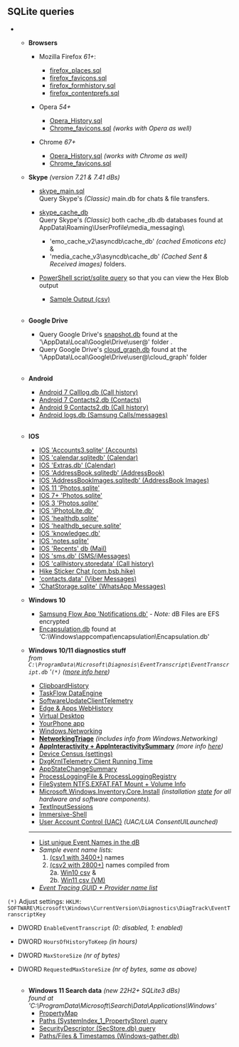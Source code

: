   ## SQLite queries ##
  -   
      - **Browsers**
        -  Mozilla Firefox *61+*:
            - [firefox_places.sql](https://github.com/kacos2000/queries/blob/master/firefox_places.sql) 
            - [firefox_favicons.sql](https://github.com/kacos2000/queries/blob/master/firefox_favicons.sql) 
            - [firefox_formhistory.sql](https://github.com/kacos2000/queries/blob/master/firefox_formhistory.sql) 
            - [firefox_contentprefs.sql](https://github.com/kacos2000/queries/blob/master/firefox_contentprefs.sql) 
      
        - Opera *54+*
          - [Opera_History.sql](https://github.com/kacos2000/queries/blob/master/Opera_History.sql)
          - [Chrome_favicons.sql](https://github.com/kacos2000/queries/blob/master/chrome_favicons.sql) *(works with Opera as well)*
      
        - Chrome *67+*
          - [Opera_History.sql](https://github.com/kacos2000/queries/blob/master/Opera_History.sql) *(works with Chrome as well)*
          - [Chrome_favicons.sql](https://github.com/kacos2000/queries/blob/master/chrome_favicons.sql)

      
       - **Skype**  *(version 7.21 & 7.41 dBs)*    
       
           - [skype_main.sql](https://github.com/kacos2000/queries/blob/master/skype_main_db.sql)<br>
             Query Skype's *(Classic)* main.db for chats & file transfers.<br>
             
           - [skype_cache_db](https://github.com/kacos2000/queries/blob/master/skype_cache_db.sql)<br>
             Query Skype's *(Classic)* both cache_db.db databases found at AppData\Roaming\UserProfile\media_messaging\ <br>
             - 'emo_cache_v2\asyncdb\cache_db'   *(cached Emoticons etc)* & <br> 
             - 'media_cache_v3\asyncdb\cache_db' *(Cached Sent & Received images)* folders.<br>
                     
           - [PowerShell script/sqlite query](https://github.com/kacos2000/queries/blob/master/cache_db.ps1) so that you can view the Hex Blob output<br>
             - [Sample Output (csv)](https://github.com/kacos2000/queries/blob/master/cache_db.csv)<br><br>


      - **Google Drive**   <br>     
           - Query Google Drive's [snapshot.db](https://github.com/kacos2000/queries/blob/master/GDrive_snapshot.sql) found at the '\AppData\Local\Google\Drive\user@' folder  .<br>
           - Query Google Drive's [cloud_graph.db](https://github.com/kacos2000/queries/blob/master/GDrive_cloudgraph.sql) found at the '\AppData\Local\Google\Drive\user@\cloud_graph' folder <br><br>
             
      - **Android**   <br>     
           - [Android 7 Calllog.db (Call history)](https://github.com/kacos2000/queries/blob/master/calllog_db.sql)<br>
           - [Android 7 Contacts2.db (Contacts)](https://github.com/kacos2000/queries/blob/master/contacts2.sql)<br>
           - [Android 9 Contacts2.db (Call history)](https://github.com/kacos2000/queries/blob/master/contacts2calls.sql)<br>
           - [Android logs.db (Samsung Calls/messages)](https://github.com/kacos2000/queries/blob/master/logs_db.sql)<br><br>
                   
      - **IOS**     <br>     
           - [IOS 'Accounts3.sqlite' (Accounts)](https://github.com/kacos2000/queries/blob/master/Accounts3_sqlite.sql)<br>
           - [IOS 'calendar.sqlitedb' (Calendar)](https://github.com/kacos2000/queries/blob/master/calendar_sqlitedb.sql)<br>
           - [IOS 'Extras.db' (Calendar)](https://github.com/kacos2000/queries/blob/master/calendar_extras.sql)<br>
           - [IOS 'AddressBook.sqlitedb' (AddressBook)](https://github.com/kacos2000/queries/blob/master/AddressBook_sqlite.sql)<br>
           - [IOS 'AddressBookImages.sqlitedb' (AddressBook Images)](https://github.com/kacos2000/queries/blob/master/AddressBookImages_sqlite.sql)<br>
           - [IOS 11 'Photos.sqlite'](https://github.com/kacos2000/queries/blob/master/Photos_sqlite11.sql)<br>
           - [IOS 7+ 'Photos.sqlite'](https://github.com/kacos2000/queries/blob/master/Photos_sqlite.sql)<br>
           - [IOS 3 'Photos.sqlite'](https://github.com/kacos2000/queries/blob/master/Photos_sqlite3.sql)<br>
           - [IOS 'iPhotoLite.db'](https://github.com/kacos2000/queries/blob/master/iPhotoLitedb.sql)<br>
           - [IOS 'healthdb.sqlite'](https://github.com/kacos2000/queries/blob/master/healthdb.sql)<br>
           - [IOS 'healthdb_secure.sqlite'](https://github.com/kacos2000/queries/blob/master/healthdb_secure.sql)<br>
           - [IOS 'knowledgec.db'](https://github.com/kacos2000/queries/blob/master/knowledgec_db.sql)<br>
           - [IOS 'notes.sqlite'](https://github.com/kacos2000/queries/blob/master/notes_sqlite.sql)<br>
           - [IOS 'Recents' db (Mail)](https://github.com/kacos2000/queries/blob/master/recents.sql)<br>
           - [IOS 'sms.db' (SMS/iMessages)](https://github.com/kacos2000/queries/blob/master/sms_db.sql)<br>
           - [IOS 'callhistory.storedata' (Call history)](https://github.com/kacos2000/queries/blob/master/callhistory_storedata.sql)<br> 
           - [Hike Sticker Chat (com.bsb.hike)](https://github.com/kacos2000/queries/blob/master/bsb_hike_messagesDB_sqlite.sql)<br>
           - ['contacts.data' (Viber Messages)](https://github.com/kacos2000/queries/blob/master/Viber_Contacts_Data_messages.sql)<br> 
           - ['ChatStorage.sqlite' (WhatsApp Messages)](https://github.com/kacos2000/queries/blob/master/WhatsApp_Chatstorage_sqlite.sql)<br> 
 
      - **Windows 10**     <br>   	 
        - [Samsung Flow App 'Notifications.db'](https://github.com/kacos2000/queries/blob/master/Samsung_Flow_Notifications_db.sql) - *Note:* dB Files are EFS encrypted <br>
        - [Encapsulation.db](https://github.com/kacos2000/Queries/blob/master/Encapsulationdb.sql) found at 'C:\Windows\appcompat\encapsulation\Encapsulation.db' <br> 

      - **Windows 10/11 diagnostics stuff**  
  *from `C:\ProgramData\Microsoft\Diagnosis\EventTranscript\EventTranscript.db` '`(*)` ([more info here](https://github.com/rathbuna/EventTranscript.db-Research))*  
        - [ClipboardHistory](https://github.com/kacos2000/Queries/blob/master/ClipboardHistory.Service.sql) <br>
        - [TaskFlow DataEngine](https://github.com/kacos2000/Queries/blob/master/TaskFlow.sql) <br>
        - [SoftwareUpdateClientTelemetry](https://github.com/kacos2000/Queries/blob/master/SoftwareUpdateClientTelemetry.sql) <br> 
        - [Edge & Apps WebHistory](https://github.com/kacos2000/Queries/blob/master/Microsoft.WebBrowser.sql) <br> 
        - [Virtual Desktop](https://github.com/kacos2000/Queries/blob/master/VirtualDesktop.sql) <br>
        - [YourPhone app](https://github.com/kacos2000/Queries/blob/master/MobilityExperience.YourPhone.sql) <br>
        - [Windows.Networking](https://github.com/kacos2000/Queries/blob/master/Windows.Networking.sql) <br>
        - [**NetworkingTriage**](https://github.com/kacos2000/Queries/blob/master/NetworkingTriage.sql)  *(includes info from Windows.Networking)*<br>
        - [**AppInteractivity + AppInteractivitySummary**](https://github.com/kacos2000/Queries/blob/master/AppInteractivity.sql)  *(more info [here](https://www.kroll.com/en/insights/publications/cyber/forensically-unpacking-eventtranscript/forensic-quick-wins-with-eventtranscript))*<br>
        - [Device Census (settings)](https://github.com/kacos2000/Queries/blob/master/Census.sql) <br>
        - [DxgKrnlTelemetry Client Running Time](https://github.com/kacos2000/Queries/blob/master/ClientRunningTime.sql) <br>
        - [AppStateChangeSummary](https://github.com/kacos2000/Queries/blob/master/AppStateChangeSummary.sql) <br>
        - [ProcessLoggingFile & ProcessLoggingRegistry](https://github.com/kacos2000/Queries/blob/master/ProcessLogging.sql) <br>
        - [FileSystem NTFS,EXFAT,FAT Mount + Volume Info](https://github.com/kacos2000/Queries/blob/master/FileSystem.Mount.sql) <br>
        - [Microsoft.Windows.Inventory.Core.Install](https://github.com/kacos2000/Queries/blob/master/Inventory.sql) *(installation [state](https://docs.microsoft.com/en-us/windows/privacy/basic-level-windows-diagnostic-events-and-fields-1709#microsoftwindowsinventorycoreinventoryapplicationadd) for all hardware and software components).* <br>
        - [TextInputSessions](https://github.com/kacos2000/Queries/blob/master/Text-InputSession.sql) <br>
        - [Immersive-Shell](https://github.com/kacos2000/Queries/blob/master/Immersive-Shell.sql) <br>
        - [User Account Control (UAC)](https://github.com/kacos2000/Queries/blob/master/UAC.sql) *(UAC/LUA ConsentUILaunched)*<br>
        - ----------
        - [List unigue Event Names in the dB](https://github.com/kacos2000/Queries/blob/master/EventTranscript_GetEventNameList.sql) <br>
        - *Sample event name lists:* <br> 
           1. [(csv1 with 3400+)](https://github.com/kacos2000/Queries/blob/master/full_event_names_large.csv) names <br> 
           2. [(csv2 with 2800+)](https://github.com/kacos2000/Queries/blob/master/full_event_names.csv) names compiled from <br> 
              2a. [Win10 csv](https://github.com/kacos2000/Queries/blob/master/full_event_names1.csv) & <br> 
              2b. [Win11 csv (VM)](https://github.com/kacos2000/Queries/blob/master/full_event_names2.csv) <br>
        - *[Event Tracing GUID + Provider name list](https://github.com/kacos2000/Queries/blob/master/providers.txt)*  <br> 

`(*)` Adjust settings:
`HKLM: SOFTWARE\Microsoft\Windows\CurrentVersion\Diagnostics\DiagTrack\EventTranscriptKey`
   - DWORD `EnableEventTranscript` *(0: disabled, 1: enabled)*
   - DWORD `HoursOfHistoryToKeep` *(in hours)*
   - DWORD `MaxStoreSize` *(nr of bytes)*
   - DWORD `RequestedMaxStoreSize` *(nr of bytes, same as above)*
   <br><br>


      - **Windows 11 Search data** *(new 22H2+ SQLite3 dBs)*<br>
        *found at 'C:\ProgramData\Microsoft\Search\Data\Applications\Windows'*<br>
        - [PropertyMap](https://github.com/kacos2000/Queries/blob/master/Win_Search_PropertyMap.sql)
        - [Paths (SystemIndex_1_PropertyStore) query](https://github.com/kacos2000/Queries/blob/master/Win_Search_PropertyStore.sql)
        - [SecurityDescriptor (SecStore.db) query](https://github.com/kacos2000/Queries/blob/master/Win_Search_SecStore.sql)
        - [Paths/Files & Timestamps (Windows-gather.db)](https://github.com/kacos2000/Queries/blob/master/Win_Search_gatherdB.sql)
